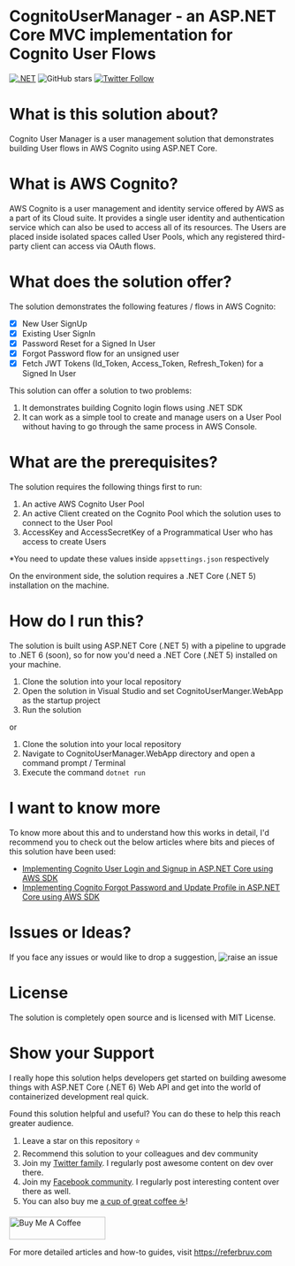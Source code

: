 # CognitoUserManager - an ASP.NET Core MVC implementation for Cognito User Flows

[![.NET](https://github.com/referbruv/CognitoUserManager/actions/workflows/dotnet.yml/badge.svg)](https://github.com/referbruv/CognitoUserManager/actions/workflows/dotnet.yml)
![GitHub stars](https://img.shields.io/github/stars/referbruv/CognitoUserManager)
[![Twitter Follow](https://img.shields.io/twitter/follow/referbruv?style=social&label=follow)](https://twitter.com/referbruv)

# What is this solution about?

Cognito User Manager is a user management solution that demonstrates building User flows in AWS Cognito using ASP.NET Core. 

# What is AWS Cognito?

AWS Cognito is a user management and identity service offered by AWS as a part of its Cloud suite. It provides a single user identity and authentication service which can also be used to access all of its resources. The Users are placed inside isolated spaces called User Pools, which any registered third-party client can access via OAuth flows.

# What does the solution offer?

The solution demonstrates the following features / flows in AWS Cognito:

- [x] New User SignUp
- [x] Existing User SignIn
- [x] Password Reset for a Signed In User
- [x] Forgot Password flow for an unsigned user
- [x] Fetch JWT Tokens (Id_Token, Access_Token, Refresh_Token) for a Signed In User

This solution can offer a solution to two problems:
1. It demonstrates building Cognito login flows using .NET SDK
2. It can work as a simple tool to create and manage users on a User Pool without having to go through the same process in AWS Console.

# What are the prerequisites?

The solution requires the following things first to run:
1. An active AWS Cognito User Pool
2. An active Client created on the Cognito Pool which the solution uses to connect to the User Pool
3. AccessKey and AccessSecretKey of a Programmatical User who has access to create Users

*You need to update these values inside `appsettings.json` respectively

On the environment side, the solution requires a .NET Core (.NET 5) installation on the machine.

# How do I run this?

The solution is built using ASP.NET Core (.NET 5) with a pipeline to upgrade to .NET 6 (soon), so for now you'd need a .NET Core (.NET 5) installed on your machine.

1. Clone the solution into your local repository
2. Open the solution in Visual Studio and set CognitoUserManger.WebApp as the startup project
3. Run the solution

or

1. Clone the solution into your local repository
2. Navigate to CognitoUserManager.WebApp directory and open a command prompt / Terminal 
3. Execute the command `dotnet run`

# I want to know more

To know more about this and to understand how this works in detail, I'd recommend you to check out the below articles where bits and pieces of this solution have been used:

* [Implementing Cognito User Login and Signup in ASP.NET Core using AWS SDK](https://referbruv.com/blog/posts/implementing-cognito-user-login-and-signup-in-aspnet-core-using-aws-sdk)
* [Implementing Cognito Forgot Password and Update Profile in ASP.NET Core using AWS SDK](https://referbruv.com/blog/posts/implementing-cognito-forgot-password-and-update-profile-in-aspnet-core-using-aws-sdk)

# Issues or Ideas?

If you face any issues or would like to drop a suggestion, ![raise an issue](https://github.com/referbruv/CognitoUserManager/issues/new/choose)

# License

The solution is completely open source and is licensed with MIT License.

# Show your Support 

I really hope this solution helps developers get started on building awesome things with ASP.NET Core (.NET 6) Web API and get into the world of containerized development real quick. 

Found this solution helpful and useful? You can do these to help this reach greater audience.

1. Leave a star on this repository :star:
2. Recommend this solution to your colleagues and dev community
3. Join my [Twitter family](https://twitter.com/referbruv). I regularly post awesome content on dev over there.
4. Join my [Facebook community](https://www.facebook.com/referbruv). I regularly post interesting content over there as well.
5. You can also buy me [a cup of great coffee :coffee:](https://www.buymeacoffee.com/referbruv)!

<a href="https://www.buymeacoffee.com/referbruv" target="_blank"><img src="https://cdn.buymeacoffee.com/buttons/default-orange.png" alt="Buy Me A Coffee" height="41" width="174"></a>

For more detailed articles and how-to guides, visit https://referbruv.com
